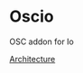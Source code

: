 # Oscio
OSC addon for Io

[Architecture](https://www.draw.io/?lightbox=1&highlight=0000ff&edit=_blank&layers=1&nav=1&title=Oscio.xml#R7VxLc%2BI4EP41VGUPm7ItP%2BAYSGb2kNSmhqna3aNiC9BGWKwt8phfvy1bAoxFxpQfMME5JKgl2VZ%2F%2FfgsNRmgyfLta4JXiwceETZwrOhtgG4HjjO0LfgtBe%2B5wPecXDBPaJSL7K1gSn8QJVTz5msakbQwUHDOBF0VhSGPYxKKggwnCX8tDptxVrzrCs9JSTANMStL%2F6KRWKhledZW%2Fgeh84W%2Bs22pniccPs8Tvo7V%2FQYOmmU%2FefcS62up8ekCR%2Fx1R4TuBmiScC7yT8u3CWFStVpt%2BbwvB3o3z52QWFSZoGek4l2vnUSgCtXkiVjwOY8xu9tKx%2BE6eSHyAjY0ssVmLQtaC7FkqoPE0Y2EAppPjIfP3xc0zsVfKNOD%2FiVCvCv88VpwEG3vec%2F5So0rr0s%2FOF8noXpyZWMCJ3OiRwW5TC5qZ55SxlfCl0Qk7zAgIQwL%2BlLEHyszmm%2FGbVUJH5Q2zZr1nc4027lWPf9UWlUP84LZWl30z%2BnkEZwOHm1f3ekrXTIcS73OeCy05hG0MaNzMMbbEBZOEhC8kERQ8P8b1SGkjsbhgrLoHr%2FztVx4KuA%2BujVe8IT%2BgMtirXToToRSuuMXRkzlTIVjQlIY86h1bu%2BJHvBbYeA9ToUShJwxvErpU7YMOXEJmNB4zIXgSzVIL1paw4QznmS60EHoA8ilBsjbh2iqXoiD%2BRQV3N2RCmav21Bp%2B0q22AmTWlbHANySAZRwZzTDPBUJf96Eb6mu2Y5OYp4N0obAyEwYzGBJoyhzzHSFQxrPv2eu87u9ldxnEzOjUpJvasEoc2GBBc4Bk%2Bgw%2FETYI0%2BpoFxeP8nHjlecxiLTijceeLeZJBETHsMiMM2QImAIr0QagwFDpzKGCjPHrwbZsD5ingGxseyPqbgCA06vr69%2FK4EI6xAbEPdAOx7H3J2LkLllyKSIw9wZy4LrAtAnsQHGIlxj0NvEuvYkcM4E2va23QWWyK2Gpca8Vlbrji8UsprVdFYLzimrBaas9kDSVNLUimnN7tNavbRmI6uQ1gIUlP1qZIqRTfjVoSiJowg0Ble%2BgcaU%2FLcmcVi2icuNlkFlmD%2FIfCZUm4iWw56sNAGZ3jz4qSPWR2zUk5V2sfQN7wptuZ%2B%2B1y9PVmy9B3YWbMV3W1QrPMvfu41%2F5CAwz653Pc5L5fppigxxDFpkPUHsiiC6bnHfI0BlKuFYXjmW2bbTwDtC%2BSUhT02EkSXJIrykiDLIOz6TSG0s5C4fAfJ5FsW92wvPYCXM9yzjaAZphL2JFKYtp6eQBoRqckgjaA1wSBv1JLJlNA0ssjUXDPwDcMKruYqsV%2Fuh9tLRrRdgh10GWOPeG3CSFPhRz6y6YVaetXeiFBi23ozHE01YQL9LYwSxkZ21ls6U7H6fpm00uzxV0tUwJThXMg5f9UDWAdK049YakOXXFcim30i64nFUPaH2JRoNl2jYToclGn2NhhHEjW%2BcY0L9uEqDrmToko1HWHL%2BGVxMNvrYXAfhLpMsQiWofs3TEFPthlZ991vzXpunIZ3WeZrUeiqtmktipuQYFtG%2FltetiBkWK2KcYZcswvSK17OIZgpeWmIR6NBWaQqOe7Wp1O45Qx08O%2BUMJ0pujXMGZDjOPyFn8D4JZzCq9VRa1Q%2Bzv%2FkQErjLebGG0SdmDWhU3HswsYaNBxTKJNwGjMA1bT7IFARXWvDIWCXxkHX15REm%2BFF1%2FDXeo2pwN5GfXNNRe08SjwdNA%2FQz0JogiYcKmXAU5Z54tfHJy2WKuynJagJhH3XnlujQ8VxClqDHHuXWUB52GXwPndqB6lmObHrBZ3eNY2vbFYN0I%2BCaXDhnTPovleR4huXXkRRz2v4FTmlbRXZVjX6jOrwauWYb%2BqxU2%2FeKG3R2YNigM1nIyK1vIcEhpt1%2FZe1QGHAOAFw0g9z1jtr%2FaSsKBKZjwcvk1%2FVAMxVhtMSvvUNpOSE4lIro66MMPlnG8ihyPezOJ70TneM2v3loOHDUqj%2FBnmz57KL8BZrqHKY%2FeGywfMlH5ZfX1g4evb4e2ATixj%2FO8eAxMGGWcdH0nqYC3kIzMio%2FX2zSq0RjcpRPcfYIze2%2Fvcv6dv61ILr7Hw%3D%3D)
